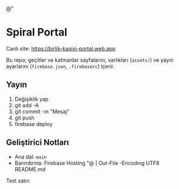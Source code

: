 ﻿@"
# Spiral Portal

Canlı site: https://birlik-kapisi-portal.web.app

Bu repo; geçitler ve katmanlar sayfalarını, varlıkları (`assets/`) ve yayın ayarlarını (`firebase.json`, `.firebaserc`) içerir.

## Yayın
1. Değişiklik yap
2. git add -A
3. git commit -m "Mesaj"
4. git push
5. firebase deploy

## Geliştirici Notları
- Ana dal: `main`
- Barındırma: Firebase Hosting
"@ | Out-File -Encoding UTF8 README.md

Test satırı